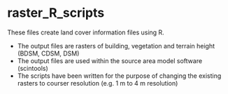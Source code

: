 # raster_R_scripts

These files create land cover information files using R.

- The output files are rasters of building, vegetation and terrain height (BDSM, CDSM, DSM)
- The output files are used within the source area model software (scintools)
- The scripts have been written for the purpose of changing the existing rasters to courser resolution (e.g. 1 m to 4 m resolution) 